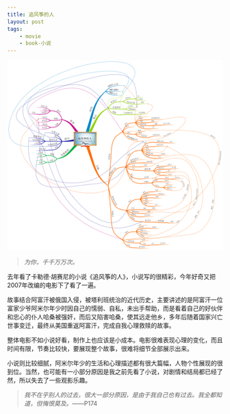 ```yaml
--- 
title: 追风筝的人
layout: post
tags: 
    - movie
    - book-小说
---
```


![](/pic/2014/8-21/2/1.png)

>*为你，千千万万次。*

去年看了卡勒德·胡赛尼的小说《追风筝的人》，小说写的很精彩，今年好奇又把2007年改编的电影下了看了一遍。

故事结合阿富汗被俄国入侵，被塔利班统治的近代历史，主要讲述的是阿富汗一位富家少爷阿米尔年少时因自己的懦弱、自私，未出手帮助，而是看着自己的好伙伴和忠心的仆人哈桑被强奸，而后又陷害哈桑，使其远走他乡，多年后随着国家兴亡世事变迁，最终从美国重返阿富汗，完成自我心理救赎的故事。

整体电影不如小说好看，制作上也应该是小成本。电影很难表现心理的变化，而且时间有限，节奏比较快，要展现整个故事，很难将细节全部展示出来。

小说则比较细腻，阿米尔年少的生活和心理描述都有很大篇幅，人物个性展现的很到位。当然，也可能有一小部分原因是我之前先看了小说，对剧情和结局都已经了然，所以失去了一些观影乐趣。

>*我不在乎别人的过去，很大一部分原因，是由于我自己也有过去。我全都知道，但悔恨莫及。*——P174

